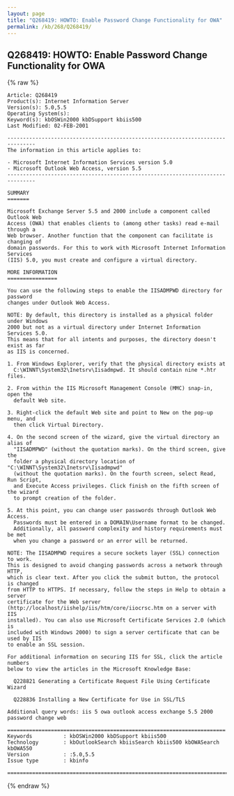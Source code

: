 ```yaml
---
layout: page
title: "Q268419: HOWTO: Enable Password Change Functionality for OWA"
permalink: /kb/268/Q268419/
---
```


## Q268419: HOWTO: Enable Password Change Functionality for OWA

{% raw %}

	Article: Q268419
	Product(s): Internet Information Server
	Version(s): 5.0,5.5
	Operating System(s): 
	Keyword(s): kbOSWin2000 kbDSupport kbiis500
	Last Modified: 02-FEB-2001
	
	-------------------------------------------------------------------------------
	The information in this article applies to:
	
	- Microsoft Internet Information Services version 5.0 
	- Microsoft Outlook Web Access, version 5.5 
	-------------------------------------------------------------------------------
	
	SUMMARY
	=======
	
	Microsoft Exchange Server 5.5 and 2000 include a component called Outlook Web
	Access (OWA) that enables clients to (among other tasks) read e-mail through a
	Web browser. Another function that the component can facilitate is changing of
	domain passwords. For this to work with Microsoft Internet Information Services
	(IIS) 5.0, you must create and configure a virtual directory.
	
	MORE INFORMATION
	================
	
	You can use the following steps to enable the IISADMPWD directory for password
	changes under Outlook Web Access.
	
	NOTE: By default, this directory is installed as a physical folder under Windows
	2000 but not as a virtual directory under Internet Information Services 5.0.
	This means that for all intents and purposes, the directory doesn't exist as far
	as IIS is concerned.
	
	1. From Windows Explorer, verify that the physical directory exists at
	  C:\WINNT\System32\Inetsrv\Iisadmpwd. It should contain nine *.htr files.
	
	2. From within the IIS Microsoft Management Console (MMC) snap-in, open the
	  default Web site.
	
	3. Right-click the default Web site and point to New on the pop-up menu, and
	  then click Virtual Directory.
	
	4. On the second screen of the wizard, give the virtual directory an alias of
	  "IISADMPWD" (without the quotation marks). On the third screen, give the
	  folder a physical directory location of "C:\WINNT\System32\Inetsrv\Iisadmpwd"
	  (without the quotation marks). On the fourth screen, select Read, Run Script,
	  and Execute Access privileges. Click finish on the fifth screen of the wizard
	  to prompt creation of the folder.
	
	5. At this point, you can change user passwords through Outlook Web Access.
	  Passwords must be entered in a DOMAIN\Username format to be changed.
	  Additionally, all password complexity and history requirements must be met
	  when you change a password or an error will be returned.
	
	NOTE: The IISADMPWD requires a secure sockets layer (SSL) connection to work.
	This is designed to avoid changing passwords across a network through HTTP,
	which is clear text. After you click the submit button, the protocol is changed
	from HTTP to HTTPS. If necessary, follow the steps in Help to obtain a server
	certificate for the Web server
	(http://localhost/iishelp/iis/htm/core/iiocrsc.htm on a server with IIS
	installed). You can also use Microsoft Certificate Services 2.0 (which is
	included with Windows 2000) to sign a server certificate that can be used by IIS
	to enable an SSL session.
	
	For additional information on securing IIS for SSL, click the article numbers
	below to view the articles in the Microsoft Knowledge Base:
	
	  Q228821 Generating a Certificate Request File Using Certificate Wizard
	
	  Q228836 Installing a New Certificate for Use in SSL/TLS
	
	Additional query words: iis 5 owa outlook access exchange 5.5 2000 password change web
	
	======================================================================
	Keywords          : kbOSWin2000 kbDSupport kbiis500 
	Technology        : kbOutlookSearch kbiisSearch kbiis500 kbOWASearch kbOWA550
	Version           : :5.0,5.5
	Issue type        : kbinfo
	
	=============================================================================
	

{% endraw %}
